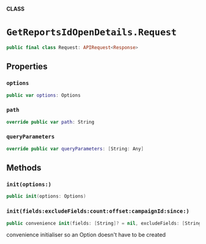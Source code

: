 **CLASS**

# `GetReportsIdOpenDetails.Request`

```swift
public final class Request: APIRequest<Response>
```

## Properties
### `options`

```swift
public var options: Options
```

### `path`

```swift
override public var path: String
```

### `queryParameters`

```swift
override public var queryParameters: [String: Any]
```

## Methods
### `init(options:)`

```swift
public init(options: Options)
```

### `init(fields:excludeFields:count:offset:campaignId:since:)`

```swift
public convenience init(fields: [String]? = nil, excludeFields: [String]? = nil, count: Int? = nil, offset: Int? = nil, campaignId: String, since: String? = nil)
```

convenience initialiser so an Option doesn't have to be created
